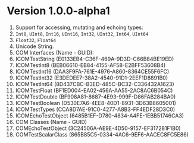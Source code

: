 
# Version 1.0.0-alpha1

 1. Support for accessing, mutating and echoing types:
   1. `Int8`, `UInt8`, `Int16`, `UInt16`, `Int32`, `UInt32`, `Int64`, `UInt64`
   1. `Float32`, `Float64`
   1. Unicode String.
 1. COM Interfaces (Name - GUID):
   1. ICOMTestString (E0133EB4-C36F-469A-9D3D-C66B84BE19ED)
   1. ICOMTestInt8 (BEB06610-EB84-4155-AF58-E2BFF53608B4)
   1. ICOMTestInt16 (DAA3F9FA-761E-4976-A860-8364CE55F6FC)
   1. ICOMTestInt32 (E3DEDEE7-38A2-4540-91D1-2EEF1D8891B0)
   1. ICOMTestInt64 (8D437CBC-B3ED-485C-BC32-C336432A1623)
   1. ICOMTestFloat (BF1ED004-EA02-456A-AA55-2AC8AC6B054C)
   1. ICOMTestDouble (BF908A81-8687-4E93-999F-D86FAB284BA0)
   1. ICOMTestBoolean (D530E7A6-4EE8-40D1-8931-3D63B8605001)
   1. ICOMTestTypes (CCA8D7AE-91C0-4277-A8B3-FF4EDF28D3C0)
   1. ICOMEchoTestObject (6485B1EF-D780-4834-A4FE-1EBB51746CA3)
 1. COM Classes (Name - GUID)
   1. COMEchoTestObject (3C24506A-AE9E-4D50-9157-EF317281F1B0)
   1. COMTestScalarClass (865B85C5-0334-4AC6-9EF6-AACEC8FC5E86)
